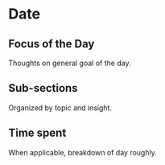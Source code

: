 # Date

## Focus of the Day

Thoughts on general goal of the day.

## Sub-sections

Organized by topic and insight.

## Time spent

When applicable, breakdown of day roughly.